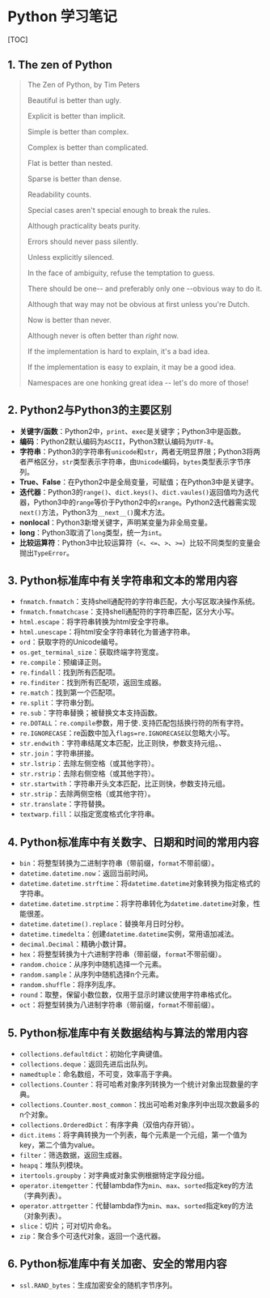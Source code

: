 # Python 学习笔记



[TOC]

## 1. The zen of Python

> The Zen of Python, by Tim Peters
>
> 
>
> Beautiful is better than ugly.
>
> Explicit is better than implicit.
>
> Simple is better than complex.
>
> Complex is better than complicated.
>
> Flat is better than nested.
>
> Sparse is better than dense.
>
> Readability counts.
>
> Special cases aren't special enough to break the rules.
>
> Although practicality beats purity.
>
> Errors should never pass silently.
>
> Unless explicitly silenced.
>
> In the face of ambiguity, refuse the temptation to guess.
>
> There should be one-- and preferably only one --obvious way to do it.
>
> Although that way may not be obvious at first unless you're Dutch.
>
> Now is better than never.
>
> Although never is often better than *right* now.
>
> If the implementation is hard to explain, it's a bad idea.
>
> If the implementation is easy to explain, it may be a good idea.
>
> Namespaces are one honking great idea -- let's do more of those!

## 2. Python2与Python3的主要区别

- **关键字/函数**：Python2中，`print`、`exec`是关键字；Python3中是函数。
- **编码**：Python2默认编码为`ASCII`，Python3默认编码为`UTF-8`。
- **字符串**：Python3的字符串有`unicode`和`str`，两者无明显界限；Python3将两者严格区分，`str`类型表示字符串，由`Unicode`编码，`bytes`类型表示字节序列。
- **True、False**：在Python2中是全局变量，可赋值；在Python3中是关键字。
- **迭代器**：Python3的`range()`、`dict.keys()`、`dict.vaules()`返回值均为迭代器，Python3中的`range`等价于Python2中的`xrange`。Python2迭代器需实现`next()`方法，Python3为`__next__()`魔术方法。
- **nonlocal**：Python3新增关键字，声明某变量为非全局变量。
- **long**：Python3取消了`long`类型，统一为`int`。
- **比较运算符**：Python3中比较运算符（`<`、`<=`、`>`、`>=`）比较不同类型的变量会抛出`TypeError`。

## 3. Python标准库中有关字符串和文本的常用内容

- `fnmatch.fnmatch`：支持shell通配符的字符串匹配，大小写区取决操作系统。
- `fnmatch.fnmatchcase`：支持shell通配符的字符串匹配，区分大小写。
- `html.escape`：将字符串转换为html安全字符串。
- `html.unescape`：将html安全字符串转化为普通字符串。
- `ord`：获取字符的Unicode编号。
- `os.get_terminal_size`：获取终端字符宽度。
- `re.compile`：预编译正则。
- `re.findall`：找到所有匹配项。
- `re.finditer`：找到所有匹配项，返回生成器。
- `re.match`：找到第一个匹配项。
- `re.split`：字符串分割。
- `re.sub`：字符串替换；被替换文本支持函数。
- `re.DOTALL`：`re.compile`参数，用于使`.`支持匹配包括换行符的所有字符。
- `re.IGNORECASE`：re函数中加入`flags=re.IGNORECASE`以忽略大小写。
- `str.endwith`：字符串结尾文本匹配，比正则快，参数支持元组。、
- `str.join`：字符串拼接。
- `str.lstrip`：去除左侧空格（或其他字符）。
- `str.rstrip`：去除右侧空格（或其他字符）。
- `str.startwith`：字符串开头文本匹配，比正则快，参数支持元组。
- `str.strip`：去除两侧空格（或其他字符）。
- `str.translate`：字符替换。
- `textwarp.fill`：以指定宽度格式化字符串。

## 4. Python标准库中有关数字、日期和时间的常用内容

- `bin`：将整型转换为二进制字符串（带前缀，`format`不带前缀）。
- `datetime.datetime.now`：返回当前时间。
- `datetime.datetime.strftime`：将`datetime.datetime`对象转换为指定格式的字符串。
- `datetime.datetime.strptime`：将字符串转化为`datetime.datetime`对象，性能很差。
- `datetime.datetime().replace`：替换年月日时分秒。
- `datetime.timedelta`：创建`datetime.datetime`实例，常用语加减法。
- `decimal.Decimal`：精确小数计算。
- `hex`：将整型转换为十六进制字符串（带前缀，`format`不带前缀）。
- `random.choice`：从序列中随机选择一个元素。
- `random.sample`：从序列中随机选择n个元素。
- `random.shuffle`：将序列乱序。
- `round`：取整，保留小数位数，仅用于显示时建议使用字符串格式化。
- `oct`：将整型转换为八进制字符串（带前缀，`format`不带前缀）。

## 5. Python标准库中有关数据结构与算法的常用内容

- `collections.defaultdict`：初始化字典键值。
- `collections.deque`：返回先进后出队列。
- `namedtuple`：命名数组，不可变，效率高于字典。
- `collections.Counter`：将可哈希对象序列转换为一个统计对象出现数量的字典。
- `collections.Counter.most_common`：找出可哈希对象序列中出现次数最多的n个对象。
- `collections.OrderedDict`：有序字典（双倍内存开销）。
- `dict.items`：将字典转换为一个列表，每个元素是一个元组，第一个值为key，第二个值为value。
- `filter`：筛选数据，返回生成器。
- `heapq`：堆队列模块。
- `itertools.groupby`：对字典或对象实例根据特定字段分组。
- `operator.itemgetter`：代替lambda作为`min`、`max`、`sorted`指定key的方法（字典列表）。
- `operator.attrgetter`：代替lambda作为`min`、`max`、`sorted`指定key的方法（对象列表）。
- `slice`：切片；可对切片命名。
- `zip`：聚合多个可迭代对象，返回一个迭代器。

## 6. Python标准库中有关加密、安全的常用内容

- `ssl.RAND_bytes`：生成加密安全的随机字节序列。